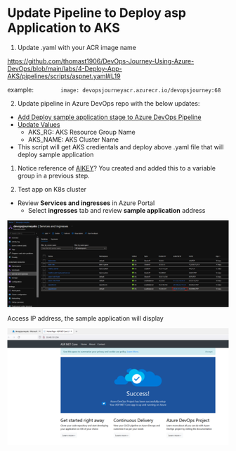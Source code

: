 # Update Pipeline to Deploy asp Application to AKS


1. Update .yaml with your ACR image name

https://github.com/thomast1906/DevOps-Journey-Using-Azure-DevOps/blob/main/labs/4-Deploy-App-AKS/pipelines/scripts/aspnet.yaml#L19

example:
`        image: devopsjourneyacr.azurecr.io/devopsjourney:68`

2. Update pipeline in Azure DevOps repo with the below updates:
- [Add Deploy sample application stage to Azure DevOps Pipeline](https://github.com/thomast1906/DevOps-Journey-Using-Azure-DevOps/blob/main/labs/4-Deploy-App-AKS/pipelines/lab4pipeline.yaml#L141-L167)
- [Update Values](https://github.com/thomast1906/DevOps-Journey-Using-Azure-DevOps/blob/main/labs/4-Deploy-App-AKS/pipelines/lab4pipeline.yaml#L157-L158)
  - AKS_RG: AKS Resource Group Name 
  - AKS_NAME: AKS Cluster Name
- This script will get AKS credientals and deploy above .yaml file that will deploy sample application 

1. Notice reference of [AIKEY](https://github.com/thomast1906/DevOps-Journey-Using-Azure-DevOps/blob/main/labs/4-Deploy-App-AKS/pipelines/lab4pipeline.yaml#L164)? You created and added this to a variable group in a previous step. 


3. Test app on K8s cluster

- Review **Services and ingresses** in Azure Portal
  - Select **ingresses** tab and review **sample application** address

![](images/deploy-app-aks-1.png)

Access IP address, the sample application will display

![](images/deploy-app-aks-2.png)

